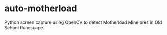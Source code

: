 # auto-motherload
Python screen capture using OpenCV to detect Motherload Mine ores in Old School Runescape.
